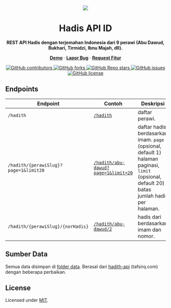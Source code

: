 <div align="center">
  <a href="./">
    <img src="https://upload.wikimedia.org/wikipedia/commons/b/b1/Hadith1.png">
  </a>
  <h1 align="center">Hadis API ID</h1>
  <p align="center">
      <strong>REST API Hadis dengan terjemahan Indonesia dari 9 perawi (Abu Dawud, Bukhari, Tirmidzi, Ibnu Majah, dll).</strong>
  </p>
   <p align="center">
    <a href="https://hadis-api-id.vercel.app"><strong>Demo</strong></a> · <a href="https://github.com/renomureza/hadis-api-id/issues"><strong>Lapor Bug</strong></a> · <a href="https://github.com/renomureza/hadis-api-id/issues"><strong>Request Fitur</strong></a>
  </p>
  <a href="https://github.com/renomureza/hadis-api-id/graphs/contributors">
    <img alt="GitHub contributors" src="https://img.shields.io/github/contributors/renomureza/hadis-api-id">
  </a>
  <a href="https://github.com/renomureza/hadis-api-id/network/members">
    <img alt="GitHub forks" src="https://img.shields.io/github/forks/renomureza/hadis-api-id">
  </a>
  <a href="https://github.com/renomureza/hadis-api-id/stargazers">
    <img alt="GitHub Repo stars" src="https://img.shields.io/github/stars/renomureza/hadis-api-id">
  </a>
  <a href="https://github.com/renomureza/hadis-api-id/issues">
    <img alt="GitHub issues" src="https://img.shields.io/github/issues/renomureza/hadis-api-id">
  </a>
  <a href="https://github.com/renomureza/hadis-api-id/blob/main/LICENSE">
  <img alt="GitHub license" src="https://img.shields.io/github/license/renomureza/hadis-api-id">
  </a>
</div>

## Endpoints

| Endpoint                              | Contoh                                                                                                | Deskripsi                                                                                                                                    |
| ------------------------------------- | ----------------------------------------------------------------------------------------------------- | -------------------------------------------------------------------------------------------------------------------------------------------- |
| `/hadith`                             | [`/hadith`](https://hadis-api-id.vercel.app/hadith)                                                   | daftar perawi.                                                                                                                               |
| `/hadith/{perawiSlug}?page=1&limit20` | [`/hadith/abu-dawud?page=1&limit=20`](https://hadis-api-id.vercel.app//hadith/abu-dawud?page=1&limit) | daftar hadis berdasarkan imam. `page` (opsional, default 1) halaman paginasi, `limit` (opsional, default 20) batas jumlah hadis per halaman. |
| `/hadith/{perawiSlug}/{norHadis}`     | [`/hadith/abu-dawud/2`](https://hadis-api-id.vercel.app/hadith/abu-dawud/2)                           | hadis dari berdasarkan imam dan nomor.                                                                                                       |

## Sumber Data

Semua data disimpan di [folder data](https://github.com/renomureza/hadis-api-id/tree/main/data). Berasal dari [hadith-api](https://github.com/sutanlab/hadith-api) (tafsirq.com) dengan beberapa perbaikan.

## License

Licensed under [MIT](https://opensource.org/licenses/MIT).
